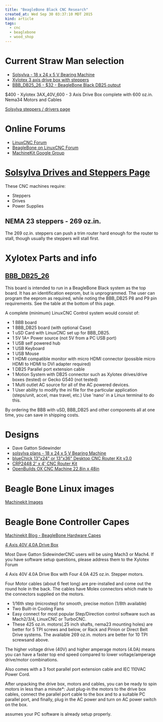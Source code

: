 ```yaml
---
title: "BeagleBone Black CNC Research"
created_at: Wed Sep 30 03:37:10 MDT 2015
kind: article
tags:
  - cnc
  - beaglebone
  - wood_shop
---
```


# Current Straw Man selection

* <a href="http://solsylva.com/cnc/18x24x5.shtml" target="_blank">Solsylva - 18 x 24 x 5 V Bearing Machine</a>
* <a href="http://xylotex.netfirms.com/OSCommerce/catalog/product_info.php?cPath=22&products_id=91" target="_blank">Xylotex 3 axis drive box with steppers</a>
* <a href="http://xylotex.netfirms.com/OSCommerce/catalog/product_info.php?cPath=27&products_id=62" target="_blank">BBB_DB25_26 - $32 - BeagleBone Black DB25 output</a>
 

$400 - Xylotex 3AX_40V_600 - 3 Axis Drive Box complete with 600 oz.in. Nema34 Motors and Cables

<a href="http://solsylva.com/cnc/drives_steppers.shtml" target="_blank">Solsylva steppers / drivers page</a>


# Online Forums

* <a href="http://www.linuxcnc.org/index.php/english/forum/index" target="_blank">LinuxCNC Forum</a>
* <a href="http://www.linuxcnc.org/index.php/english/forum/beaglebone" target="_blank">BeagleBone on LinuxCNC Forum</a>
* <a href="https://groups.google.com/forum/#!forum/machinekit" target="_blank">MachineKit Google Group</a>


# <a href="http://solsylva.com/cnc/drives_steppers.shtml" target="_blank">Solsylva Drives and Steppers Page</a>

These CNC machines require:

* Steppers
* Drives
* Power Supplies

## NEMA 23 steppers - 269 oz.in.

The 269 oz.in. steppers can push a trim router hard enough for the router
to stall, though usually the steppers will stall first.


# Xylotex Parts and info

## <a href="http://xylotex.netfirms.com/OSCommerce/catalog/product_info.php?products_id=62" target="_blank">BBB_DB25_26</a>

This board is intended to run in a BeagleBone Black system as the top board. It has an identification eeprom, but is unprogrammed. The user can program the eeprom as required, while noting the BBB_DB25 P8 and P9 pin requirements. See the table at the bottom of this page.

A complete (minimum) LinuxCNC Control system would consist of:

* 1 BBB board
* 1 BBB_DB25 board (with optional Case)
* 1 uSD Card with LinuxCNC set up for BBB_DB25.
* 1 5V 1A+ Power source (not 5V from a PC USB port)
* 1 USB self powered hub
* 1 USB Keyboard
* 1 USB Mouse
* 1 HDMI compatible monitor with micro HDMI connector (possible micro HDMI to HDMI to DVI adapter required)
* 1 DB25 Parallel port extension cable
* 1 Motion System with DB25 connector such as Xylotex drives/drive boxes (tested) or Gecko G540 (not tested)
* 1 Multi outlet AC source for all of the AC powered devices.
* 1 User ability to modify the ini file for the particular application (steps/unit, accel, max travel, etc.) Use 'nano' in a Linux terminal to do this.

By ordering the BBB with uSD, BBB_DB25 and other components all at one
time, you can save in shipping costs.

# Designs

* Dave Gatton Sidewinder
* <a href="http://solsylva.com/cnc/18x24x5.shtml" target="_blank">solsylva plans - 18 x 24 x 5 V Bearing Machine</a>
* <a href="https://buildyourcnc.com/DesktopCNCMachineKitblueChick.aspx" target="_blank">blueChick 13"x24" or 13"x36" Desktop CNC Router Kit v3.0</a>
* <a href="http://www.cncrouterparts.com/crp2448-2-x-4-cnc-router-kit-p-164.html" target="_blank">CRP2448 2' x 4' CNC Router Kit</a>
* <a href="http://www.openbuilds.com/builds/openbuilds-ox-cnc-machine.341/" target="_blank">OpenBuilds OX CNC Machine 22.8in x 48in</a>



# Beagle Bone Linux images

<a href="http://blog.machinekit.io/p/machinekit_16.html" target="_blank">Machinekit Images</a>



# Beagle Bone Controller Capes

<a href="http://blog.machinekit.io/p/hardware-capes.html" target="_blank">Machinekit Blog - BeagleBone Hardware Capes</a>

<a href="http://xylotex.netfirms.com/OSCommerce/catalog/product_info.php?cPath=22&products_id=92" target="_blank">4 Axis 40V 4.0A Drive Box</a>

Most Dave Gatton SidewinderCNC users will be using Mach3 or Mach4. If you
have software setup questions, please address them to the Xylotex Forum

4 Axis 40V 4.0A Drive Box with Four 4.0A 425 oz.in. Stepper motors.

Four Motor cables (about 6 feet long) are pre-installed and come out the
round hole in the back. The cables have Molex connectors which mate to
the connectors supplied on the motors.

* 1/16th step (microstep) for smooth, precise motion (1/8th available)
* Two Built-in Cooling Fans
* Easy connect for most popular Step/Direction control software such as Mach2/3/4, LinuxCNC or TurboCNC.
* These 425 oz.in. motors(.25 inch shafts, nema23 mounting holes) are better for 5 TPI screws and below, or Rack and Pinion or Direct Belt Drive systems. The available 269 oz.in. motors are better for 10 TPI screwsand above.

The higher voltage drive (40V) and higher amperage motors (4.0A) means
you can have a faster top end speed compared to lower voltage/amperage
drive/motor combinations.

Also comes with a 3 foot parallel port extension cable and IEC 110VAC Power Cord.

After unpacking the drive box, motors and cables, you can be ready to
spin motors in less than a minute*: Just plug-in the motors to the drive
box cables, connect the parallel port cable to the box and to a suitable
PC parallel port, and finally, plug in the AC power and turn on AC power
switch on the box.

assumes your PC software is already setup properly.

